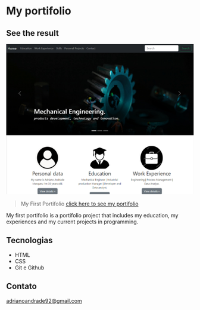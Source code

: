 # My portifolio

## See the result
![preview](./.github/preview_project.png)

> My First Portifolio
[click here to see my portifolio](https://adrianoandrade92.github.io/portifolio/)

My first portifolio is a portifolio project that includes my education, my experiences and my current projects in programming.

## Tecnologias 

- HTML
- CSS
- Git e Github

## Contato
adrianoandrade92@gmail.com